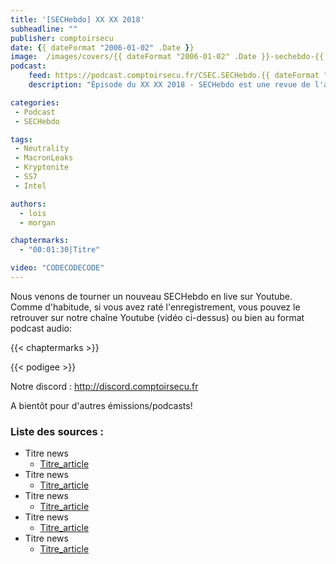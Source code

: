 ```yaml
---
title: '[SECHebdo] XX XX 2018'
subheadline: ""
publisher: comptoirsecu
date: {{ dateFormat "2006-01-02" .Date }}
image:  /images/covers/{{ dateFormat "2006-01-02" .Date }}-sechebdo-{{ dateFormat "2006-01-02" .Date }}-vignette.jpg
podcast:
    feed: https://podcast.comptoirsecu.fr/CSEC.SECHebdo.{{ dateFormat "2006-01-02" .Date }}.mp3
    description: "Épisode du XX XX 2018 - SECHebdo est une revue de l'actualité cybersécurité réalisé en live sur Youtube, généralement le mardi soir."

categories:
 - Podcast
 - SECHebdo

tags:
 - Neutrality
 - MacronLeaks
 - Kryptonite
 - SS7
 - Intel

authors:
  - lois
  - morgan

chaptermarks:
  - "00:01:30|Titre"

video: "CODECODECODE"
---
```


Nous venons de tourner un nouveau SECHebdo en live sur Youtube. Comme d'habitude, si vous avez raté l'enregistrement, vous pouvez le retrouver sur notre chaîne Youtube (vidéo ci-dessus) ou bien au format podcast audio:

{{< chaptermarks >}}

{{< podigee >}}

Notre discord : <http://discord.comptoirsecu.fr>

A bientôt pour d'autres émissions/podcasts!

### Liste des sources :

* Titre news
    * [Titre_article](lien_article)
* Titre news
    * [Titre_article](lien_article)
* Titre news
    * [Titre_article](lien_article)
* Titre news
    * [Titre_article](lien_article)
* Titre news
    * [Titre_article](lien_article)
